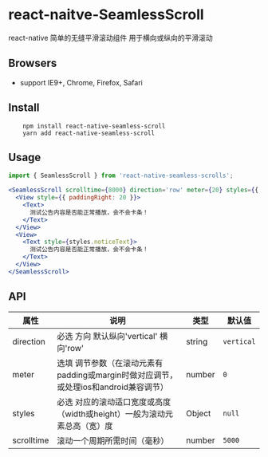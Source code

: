# react-naitve-SeamlessScroll
react-native 简单的无缝平滑滚动组件 用于横向或纵向的平滑滚动

## Browsers

* support IE9+, Chrome, Firefox, Safari

## Install

```ssh
    npm install react-native-seamless-scroll
    yarn add react-native-seamless-scroll
```

## Usage

```jsx
import { SeamlessScroll } from 'react-native-seamless-scrolls';

<SeamlessScroll scrolltime={8000} direction='row' meter={20} styles={{ width: 320, flexDirection: 'row' }}>
  <View style={{ paddingRight: 20 }}>
    <Text>
      测试公告内容是否能正常播放，会不会卡条！
    </Text>
  </View>
  <View>
    <Text style={styles.noticeText}>
      测试公告内容是否能正常播放，会不会卡条！
    </Text>
  </View>
</SeamlessScroll>
```

## API

|   属性         |                       说明                       |  类型   |   默认值    |
| ---------------| ------------------------------------------------ | ------- | ----------- |
| direction      | 必选 方向 默认纵向'vertical' 横向'row'               | string  | ``vertical`` |
| meter          | 选填 调节参数（在滚动元素有padding或margin时做对应调节，或处理ios和android兼容调节）| number  | ``0`` |
| styles         | 必选 对应的滚动适口宽度或高度（width或height）一般为滚动元素总高（宽）度| Object  | ``null`` |
| scrolltime     | 滚动一个周期所需时间（毫秒）                              | number  | ``5000`` |


